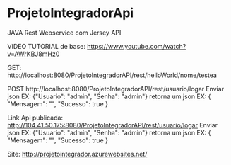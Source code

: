 # ProjetoIntegradorApi

JAVA Rest Webservice com Jersey API

VIDEO TUTORIAL de base:
https://www.youtube.com/watch?v=AWrKBJ8mHz0

GET:
http://localhost:8080/ProjetoIntegradorAPI/rest/helloWorld/nome/testea

POST
http://localhost:8080/ProjetoIntegradorAPI/rest/usuario/logar
Enviar json EX: {"Usuario": "admin", "Senha": "admin"}
retorna um json EX: { "Mensagem": "", "Sucesso": true }

Link Api publicada:
http://104.41.50.175:8080/ProjetoIntegradorAPI/rest/usuario/logar
Enviar json EX: {"Usuario": "admin", "Senha": "admin"}
retorna um json EX: { "Mensagem": "", "Sucesso": true }

Site:
http://projetointegrador.azurewebsites.net/
